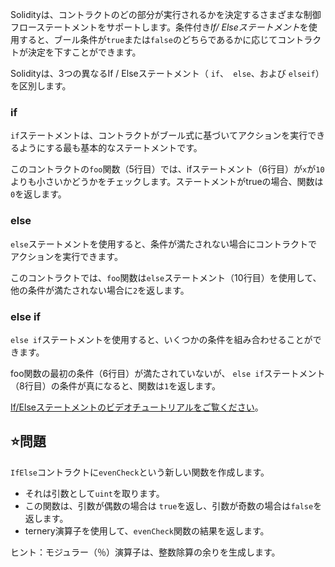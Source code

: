 Solidityは、コントラクトのどの部分が実行されるかを決定するさまざまな制御フローステートメントをサポートします。条件付き*If/ Elseステートメント*を使用すると、ブール条件が`true`または`false`のどちらであるかに応じてコントラクトが決定を下すことができます。

Solidityは、3つの異なるIf / Elseステートメント（ `if`、` else`、および `elseif`）を区別します。

### if
`if`ステートメントは、コントラクトがブール式に基づいてアクションを実行できるようにする最も基本的なステートメントです。

このコントラクトの`foo`関数（5行目）では、ifステートメント（6行目）が`x`が`10`よりも小さいかどうかをチェックします。ステートメントがtrueの場合、関数は`0`を返します。

### else
`else`ステートメントを使用すると、条件が満たされない場合にコントラクトでアクションを実行できます。

このコントラクトでは、`foo`関数は`else`ステートメント（10行目）を使用して、他の条件が満たされない場合に`2`を返します。

### else if
`else if`ステートメントを使用すると、いくつかの条件を組み合わせることができます。

foo関数の最初の条件（6行目）が満たされていないが、 `else if`ステートメント（8行目）の条件が真になると、関数は`1`を返します。

<a href="https://www.youtube.com/watch?v=Ld8bFWXLSfs" target="_blank"> If/Elseステートメントのビデオチュートリアルをご覧ください</a>。

## ⭐️問題
`If​​Else`コントラクトに`evenCheck`という新しい関数を作成します。
- それは引数として`uint`を取ります。
- この関数は、引数が偶数の場合は `true`を返し、引数が奇数の場合は`false`を返します。
- ternery演算子を使用して、`evenCheck`関数の結果を返します。

ヒント：モジュラー（％）演算子は、整数除算の余りを生成します。